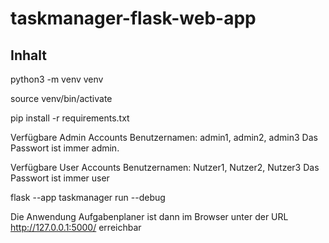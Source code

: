 # taskmanager-flask-web-app

## Inhalt


python3 -m venv venv

source venv/bin/activate

pip install -r requirements.txt


Verfügbare Admin Accounts
Benutzernamen: admin1, admin2, admin3
Das Passwort ist immer admin.

Verfügbare User Accounts
Benutzernamen: Nutzer1, Nutzer2, Nutzer3
Das Passwort ist immer user

flask --app taskmanager run --debug

Die Anwendung Aufgabenplaner ist dann im Browser unter der URL http://127.0.0.1:5000/ erreichbar





